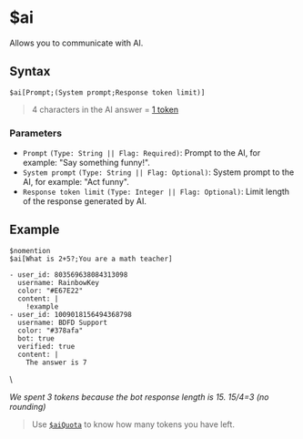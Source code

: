 # $ai
Allows you to communicate with AI.

## Syntax
```
$ai[Prompt;(System prompt;Response token limit)]
```
  
> 4 characters in the AI answer = [1 token](./aiQuota.md)

### Parameters
- `Prompt` `(Type: String || Flag: Required)`: Prompt to the AI, for example: "Say something funny!".
- `System prompt` `(Type: String || Flag: Optional)`: System prompt to the AI, for example: "Act funny".
- `Response token limit` `(Type: Integer || Flag: Optional)`: Limit length of the response generated by AI.

## Example
```
$nomention
$ai[What is 2+5?;You are a math teacher]
```

``` discord yaml
- user_id: 803569638084313098
  username: RainbowKey
  color: "#E67E22"
  content: |
    !example
- user_id: 1009018156494368798
  username: BDFD Support
  color: "#378afa"
  bot: true
  verified: true
  content: |
    The answer is 7
```
\

*We spent 3 tokens because the bot response length is 15. 15/4=3 (no rounding)*

> Use [`$aiQuota`](./aiQuota.md) to know how many tokens you have left.
> 
